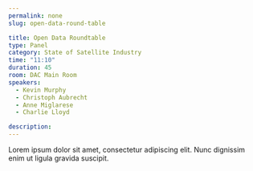 ```yaml
---
permalink: none
slug: open-data-round-table

title: Open Data Roundtable
type: Panel
category: State of Satellite Industry
time: "11:10"
duration: 45
room: DAC Main Room
speakers:
  - Kevin Murphy
  - Christoph Aubrecht
  - Anne Miglarese
  - Charlie Lloyd

description: 
---
```

Lorem ipsum dolor sit amet, consectetur adipiscing elit. Nunc dignissim enim ut ligula gravida suscipit.
